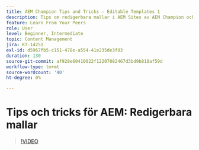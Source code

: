 ```yaml
---
title: AEM Champion Tips and Tricks - Editable Templates 1
description: Tips om redigerbara mallar i AEM Sites av AEM Champion och expert Greg Dimeris. Prova dem i din instans idag.
feature: Learn From Your Peers
role: User
level: Beginner, Intermediate
topic: Content Management
jira: KT-14251
exl-id: d5967fb5-c151-478e-a554-41e235de3f83
duration: 130
source-git-commit: af928e60410022f12207082467d3bd9b818af59d
workflow-type: tm+mt
source-wordcount: '40'
ht-degree: 0%

---
```


# Tips och tricks för AEM: Redigerbara mallar

>[!VIDEO](https://video.tv.adobe.com/v/3409424?quality=12&learn=on)
